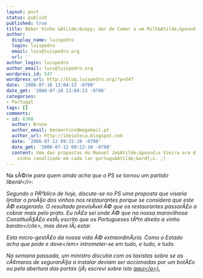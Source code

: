 ```yaml
---
layout: post
status: publish
published: true
title: Beber Vinho &Atilde;&copy; dar de Comer a um Milh&Atilde;&pound;o de Portugueses
author:
  display_name: luispedro
  login: luispedro
  email: luis@luispedro.org
  url: ''
author_login: luispedro
author_email: luis@luispedro.org
wordpress_id: 547
wordpress_url: http://blog.luispedro.org/?p=547
date: '2006-07-10 13:04:23 -0700'
date_gmt: '2006-07-10 13:04:23 -0700'
categories:
- Portugal
tags: []
comments:
- id: 6360
  author: Bruno
  author_email: bmcmartins@megamail.pt
  author_url: http://ideiateca.blogspot.com
  date: '2006-07-12 09:22:10 -0700'
  date_gmt: '2006-07-12 09:22:10 -0700'
  content: Uma das propostas do Manuel Jo&Atilde;&pound;o Vieira era disponibilizar
    vinho canalizado em cada lar portugu&Atilde;&ordf;s. ;)
---
```

<p>Na s&Atilde;&copy;rie <i>para quem ainda acha que o PS se tornou um partido liberal<&#47;i>:</p>
<p>Segundo o P&Atilde;&ordm;blico de hoje, discute-se no PS uma proposta que visaria limitar o pre&Atilde;&sect;o dos vinhos nos restaurantes porque se considera que este &Atilde;&copy; exagerado. O resultado previs&Atilde;&shy;vel &Atilde;&copy; que os restaurantes passar&Atilde;&pound;o a cobrar mais pelo prato. Eu n&Atilde;&pound;o sei onde &Atilde;&copy; que na nossa maravilhosa Constitui&Atilde;&sect;&Atilde;&pound;o est&Atilde;&iexcl; escrito que <cite>os Portugueses t&Atilde;&ordf;m direito a vinho barato<&#47;cite>, mas deve l&Atilde;&iexcl; estar.</p>
<p>Esta micro-gest&Atilde;&pound;o da nossa vida &Atilde;&copy; extraordin&Atilde;&iexcl;ria. Como o Estado acha que pode <em>e deve<&#47;em> intrometer-se em tudo, e tudo, e tudo.</p>
<p>Na semana passada, um ministro  discutia com os taxistas sobre se as c&Atilde;&cent;maras de seguran&Atilde;&sect;a a instalar deviam ser accionadas por um bot&Atilde;&pound;o ou pela abertura das portas (j&Atilde;&iexcl; escrevi sobre isto <a href="http:&#47;&#47;blog.luispedro.org&#47;?p=89">aqui<&#47;a>).</p>
